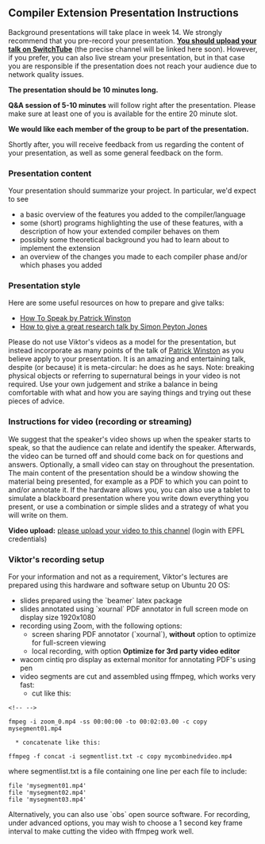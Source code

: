 ## Compiler Extension Presentation Instructions

Background presentations will take place in week 14. We strongly
recommend that you pre-record your presentation. **[You should upload
your talk on SwitchTube](https://tube.switch.ch/channels/c1d660a4)**
(the precise channel will be linked here soon). However, if you prefer,
you can also live stream your presentation, but in that case you are
responsible if the presentation does not reach your audience due to
network quality issues.

**The presentation should be 10 minutes long.**

**Q&A session of 5-10 minutes** will follow right after the
presentation. Please make sure at least one of you is available for the
entire 20 minute slot.

**We would like each member of the group to be part of the
presentation.**

Shortly after, you will receive feedback from us regarding the content
of your presentation, as well as some general feedback on the form.

### Presentation content

Your presentation should summarize your project. In particular, we\'d
expect to see

-   a basic overview of the features you added to the compiler/language
-   some (short) programs highlighting the use of these features, with a
    description of how your extended compiler behaves on them
-   possibly some theoretical background you had to learn about to
    implement the extension
-   an overview of the changes you made to each compiler phase and/or
    which phases you added

### Presentation style

Here are some useful resources on how to prepare and give talks:

-   [How To Speak by Patrick
    Winston](https://www.youtube.com/watch?v=Unzc731iCUY)
-   [How to give a great research talk by Simon Peyton
    Jones](https://www.microsoft.com/en-us/research/academic-program/give-great-research-talk/)

Please do not use Viktor\'s videos as a model for the presentation, but
instead incorporate as many points of the talk of [Patrick
Winston](https://en.wikipedia.org/wiki/Patrick_Winston) as you believe
apply to your presentation. It is an amazing and entertaining talk,
despite (or because) it is meta-circular: he does as he says. Note:
breaking physical objects or referring to supernatural beings in your
video is not required. Use your own judgement and strike a balance in
being comfortable with what and how you are saying things and trying out
these pieces of advice.

### Instructions for video (recording or streaming)

We suggest that the speaker\'s video shows up when the speaker starts to
speak, so that the audience can relate and identify the speaker.
Afterwards, the video can be turned off and should come back on for
questions and answers. Optionally, a small video can stay on throughout
the presentation. The main content of the presentation should be a
window showing the material being presented, for example as a PDF to
which you can point to and/or annotate it. If the hardware allows you,
you can also use a tablet to simulate a blackboard presentation where
you write down everything you present, or use a combination or simple
slides and a strategy of what you will write on them.

**Video upload:** [please upload your video to this
channel](https://tube.switch.ch/channels/c1d660a4) (login with EPFL
credentials)

### Viktor\'s recording setup

For your information and not as a requirement, Viktor\'s lectures are
prepared using this hardware and software setup on Ubuntu 20 OS:

-   slides prepared using the \`beamer\` latex package
-   slides annotated using \`xournal\` PDF annotator in full screen mode
    on display size 1920x1080
-   recording using Zoom, with the following options:
    -   screen sharing PDF annotator (\`xournal\`), **without** option
        to optimize for full-screen viewing
    -   local recording, with option **Optimize for 3rd party video
        editor**
-   wacom cintiq pro display as external monitor for annotating PDF\'s
    using pen
-   video segments are cut and assembled using ffmpeg, which works very
    fast:
    -   cut like this:

```{=html}
<!-- -->
```
    fmpeg -i zoom_0.mp4 -ss 00:00:00 -to 00:02:03.00 -c copy mysegment01.mp4

      * concatenate like this:

    ffmpeg -f concat -i segmentlist.txt -c copy mycombinedvideo.mp4

where segmentlist.txt is a file containing one line per each file to
include:

    file 'mysegment01.mp4'
    file 'mysegment02.mp4'
    file 'mysegment03.mp4'

Alternatively, you can also use \`obs\` open source software. For
recording, under advanced options, you may wish to choose a 1 second key
frame interval to make cutting the video with ffmpeg work well.
